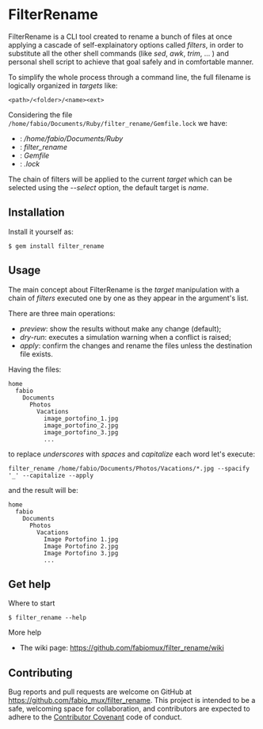 # FilterRename

FilterRename is a CLI tool created to rename a bunch of files at once applying a cascade of
self-explainatory options called _filters_, in order to substitute all the other shell commands
(like _sed_, _awk_, _trim_, ... ) and personal shell script to achieve that goal safely and
in comfortable manner.

To simplify the whole process through a command line, the full filename is logically organized
in _targets_ like:

    <path>/<folder>/<name><ext>

Considering the file `/home/fabio/Documents/Ruby/filter_rename/Gemfile.lock` we have:

-  __<path>__: */home/fabio/Documents/Ruby*
-  __<folder>__: *filter_rename*
-  __<name>__: *Gemfile*
-  __<ext>__: *.lock*

The chain of filters will be applied to the current _target_ which can be selected using the *--select*
option, the default target is _name_.

## Installation

Install it yourself as:

    $ gem install filter_rename

## Usage

The main concept about FilterRename is the _target_ manipulation with a chain of _filters_
executed one by one as they appear in the argument's list.

There are three main operations:
* _preview_: show the results without make any change (default);
* _dry-run_: executes a simulation warning when a conflict is raised;
* _apply_: confirm the changes and rename the files unless the destination file exists.

Having the files:

    home
      fabio
        Documents
          Photos
            Vacations
              image_portofino_1.jpg
              image_portofino_2.jpg
              image_portofino_3.jpg
              ...

to replace _underscores_ with _spaces_ and _capitalize_ each word let's execute:

    filter_rename /home/fabio/Documents/Photos/Vacations/*.jpg --spacify '_' --capitalize --apply

and the result will be:

    home
      fabio
        Documents
          Photos
            Vacations
              Image Portofino 1.jpg
              Image Portofino 2.jpg
              Image Portofino 3.jpg
              ...


## Get help

Where to start

    $ filter_rename --help

More help

- The wiki page: https://github.com/fabiomux/filter_rename/wiki


## Contributing

Bug reports and pull requests are welcome on GitHub at https://github.com/fabio_mux/filter_rename. This project is intended to be a safe, welcoming space for collaboration, and contributors are expected to adhere to the [Contributor Covenant](http://contributor-covenant.org) code of conduct.

